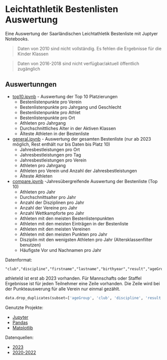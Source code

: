# Leichtathletik Bestenlisten Auswertung

Eine Auswertung der Saarländischen Leichtathletik Bestenliste mit Juptyer Notebooks.

> Daten von 2010 sind nicht vollständig. Es fehlen die Ergebnisse für die Kinder Klassen

> Daten von 2016-2018 sind nicht verfügbar/aktuell öffentlich zugänglich

## Auswertunngen

- [top10.ipynb](top10.ipynb) - Auswertung der Top 10 Platzierungen
  - Bestenlistenpunkte pro Verein
  - Bestenlistenpunkte pro Jahrgang und Geschlecht
  - Bestenlistenpunkte pro Athlet
  - Bestenlistenpunkte pro Ort
  - Athleten pro Jahrgang
  - Durchschnittliches Alter in der Aktiven Klassen
  - Älteste Athleten in der Bestenliste
- [general.ipynb](general.ipynb) - Auswertung der gesamten Bestenliste (nur ab 2023 möglich, Rest enthält nur bis Daten bis Platz 10)
  - Jahresbestleistungen pro Ort
  - Jahresbestleistungen pro Tag
  - Jahresbestleistungen pro Verein  
  - Athleten pro Jahrgang
  - Athleten pro Verein und Anzahl der Jahresbestleistungen 
  - Älteste Athleten
- [compare.ipynb](compare.ipynb) -Jahresübergreifende Auswertung der Bestenliste (Top 10)
  - Athleten pro Jahr
  - Durchschnittsalter pro Jahr
  - Anzahl der Disziplinen pro Jahr
  - Anzahl der Vereine pro Jahr
  - Anzahl Wettkampforte pro Jahr
  - Athleten mit den meisten Bestenlistenpunkten
  - Athleten mit den meisten Einträgen in der Bestenliste
  - Athleten mit den meisten Vereinen
  - Athleten mit den meisten Punkten pro Jahr
  - Disziplin mit den wenigsten Athleten pro Jahr (Altersklassenfilter benutzen)
  - Häufigste Vor und Nachnamen pro Jahr

Datenformat:
```csv
"club","discipline","firstname","lastname","birthyear","result","ageGroup","date","location","place","teamResult","athleteId"
```

athleteId ist erst ab 2023 vorhanden. Für Mannschafts oder Staffel Ergebnisse ist für jeden Teilnehmer eine Zeile vorhanden.
Die Zeile wird bei der Punkteauswerung für alle Verein nur einmal gezählt.

```python
data.drop_duplicates(subset=['ageGroup', 'club', 'discipline', 'result', 'teamResult', 'place', 'location', 'date'])
```

Genutzte Projekte:
- [Jupyter](https://jupyter.org/)
- [Pandas](https://pandas.pydata.org/)
- [Matplotlib](https://matplotlib.org/)

Datenquellen:
- [2023](https://bestenliste.slb-saarland.com)
- [2020-2022](https://slb-saarland.com/)

